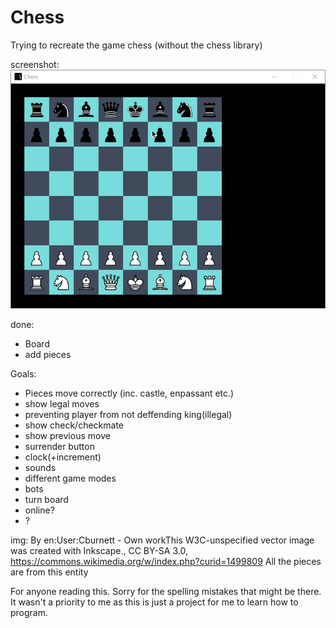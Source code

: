 # Chess
Trying to recreate the game chess (without the chess library)

screenshot:
![GitHub Logo](Img/Screenshot1.png)


done:
- Board 
- add pieces

Goals:
- Pieces move correctly (inc. castle, enpassant etc.)
- show legal moves
- preventing player from not deffending king(illegal)
- show check/checkmate
- show previous move
- surrender button
- clock(+increment)
- sounds
- different game modes
- bots
- turn board
- online?
- ?

img:
By en:User:Cburnett - Own workThis W3C-unspecified vector image was created with Inkscape., CC BY-SA 3.0, https://commons.wikimedia.org/w/index.php?curid=1499809
All the pieces are from this entity



For anyone reading this. Sorry for the spelling mistakes that might be there. It wasn't a priority to me as this is just a project for me to learn how to program.
